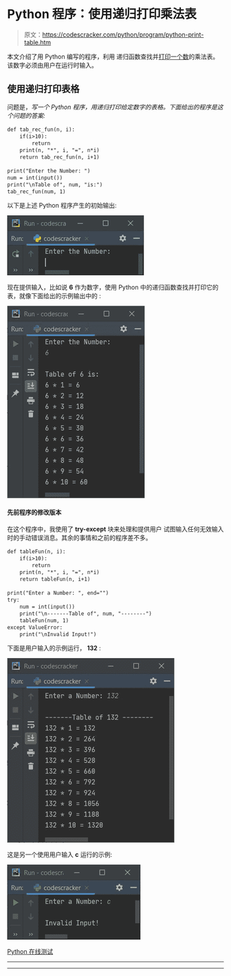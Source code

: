# Python 程序：使用递归打印乘法表

> 原文：<https://codescracker.com/python/program/python-print-table.htm>

本文介绍了用 Python 编写的程序，利用 递归函数查找并[打印一个数](python-program-print-multiplication-table.htm)的乘法表。该数字必须由用户在运行时输入。

## 使用递归打印表格

问题是，*写一个 Python 程序，用递归打印给定数字的表格。下面给出的程序是这个问题的答案:*

```
def tab_rec_fun(n, i):
    if(i>10):
        return
    print(n, "*", i, "=", n*i)
    return tab_rec_fun(n, i+1)

print("Enter the Number: ")
num = int(input())
print("\nTable of", num, "is:")
tab_rec_fun(num, 1)
```

以下是上述 Python 程序产生的初始输出:

![print multiplication table python](img/846c7cddf5289f21257cbd5203afa8a4.png)

现在提供输入，比如说 **6** 作为数字，使用 Python 中的递归函数查找并打印它的表，就像下面给出的示例输出中的 :

![print multiplication of number python](img/6c951f99862be2455315d0801f02d761.png)

#### 先前程序的修改版本

在这个程序中，我使用了 **try-except** 块来处理和提供用户 试图输入任何无效输入时的手动错误消息。其余的事情和之前的程序差不多。

```
def tableFun(n, i):
    if(i>10):
        return
    print(n, "*", i, "=", n*i)
    return tableFun(n, i+1)

print("Enter a Number: ", end="")
try:
    num = int(input())
    print("\n-------Table of", num, "--------")
    tableFun(num, 1)
except ValueError:
    print("\nInvalid Input!")
```

下面是用户输入的示例运行， **132** :

![python print multiplication table](img/441f4bec0828703075f832b39f89feeb.png)

这是另一个使用用户输入 **c** 运行的示例:

![python print table using recursion](img/dfe75b5cd1b83d7720f33b1ad47127ea.png)

[Python 在线测试](/exam/showtest.php?subid=10)

* * *

* * *